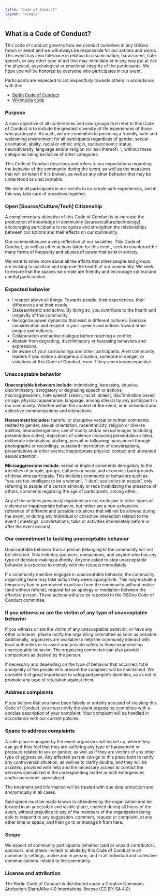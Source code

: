 ```yaml
---
title: "Code of Conduct"
layout: "single"
---
```


## What is a Code of Conduct?

This code of conduct governs how we conduct ourselves in any OSGeo forum or event and we will always be responsible for our actions and words. This event has zero tolerance in relation to discrimination, harassment, hate speech, or any other type of act that may intimidate or in any way put at risk the physical, psychological or emotional integrity of the participants. We hope you will be honored by everyone who participates in our event.

Participants are expected to act respectfully towards others in accordance with the:
- [Berlin Code of Conduct](https://berlincodeofconduct.org/)
- [Wikimedia code](https://meta.wikimedia.org/wiki/Friendly_space_policies/pt-br)


### Purpose

A main objective of all conferences and user groups that refer to this Code of Conduct is to include the greatest diversity of life experiences of those who participate. As such, we are committed to providing a friendly, safe and welcoming environment for all participants regardless of gender, sexual orientation, ability, racial or ethnic origin, socioeconomic status, neurodiversity, language and/or religion (or lack thereof). ), without these categories being exclusive of other categories.

This Code of Conduct describes and refers to our expectations regarding the behavior of the community during the event, as well as the measures that will be taken if it is broken, as well as any other behavior that may be understood as unacceptable.

We invite all participants in our events to co-create safe experiences, and in this way take care of ourselves together.

### Open [Source/Culture/Tech] Citizenship

A complementary objective of this Code of Conduct is to increase the production of knowledge in community [source/culture/technology] encouraging participants to recognize and strengthen the relationships between our actions and their effects on our community.

Our communities are a very reflection of our societies. This Code of Conduct, as well as other actions taken for this event, seek to counteractthe many forms of inequality and abuses of power that exist in society.

We want to know more about all the efforts that other people and groups are making to maintain and improve the health of our community. We seek to ensure that the spaces we create are friendly and encourage optimal and careful participation.

### Expected behavior

- I respect above all things. Towards people, their experiences, their differences and their needs.
- Stakeauthentic and active. By doing so, you contribute to the health and longevity of this community.
- Recognize power dynamics that exist in different cultures. Exercise consideration and respect in your speech and actions toward other people and cultures.
- Collaboration and active dialogue before reaching a conflict.
- Abstain from degrading, discriminatory or harassing behaviors and expressions.
- Be aware of your surroundings and other participants. Alert community leaders if you notice a dangerous situation, someone in danger, or violations of this Code of Conduct, even if they seem inconsequential.

### Unacceptable behavior

**Unacceptable behaviors include**: intimidating, harassing, abusive, discriminatory, derogatory or degrading speech or actions, microaggressions, hate speech (sexist, racist, ableist, discrimination based on age, physical appearance, language, among others) by any participant in our community. Whether within the context of the event, or in individual and collective communications and interactions.

**Harassment includes**: harmful or disruptive verbal or written comments related to gender, sexual orientation, race/ethnicity, religion or diverse abilities, neurodivergences; use of nudity and/or sexual images (including presentation slides); depictions of violence (including presentation slides); deliberate intimidation, stalking, pursuit or following; harassment through photographs or recordings; sustained interruption of conversations, presentations or other events; inappropriate physical contact and unwanted sexual attention.

**Microaggressions include**: verbal or implicit comments derogatory to the identities of people, groups, cultures or social and economic backgrounds of those who participate. This includes comments or behaviors such as: “you are too intelligent to be a woman”, “I don't see colors in people”, only referring to people of a certain ethnicity or race invalidating the presence of others, comments regarding the age of participants, among other…

Any of the actions previously explained are not exclusive to other types of violence or inappropriate behavior, but rather are a non-exhaustive reference of different and possible situations that will not be allowed during the event, or during any individual or collective interaction related to the event ( meetings, conversations, talks or activities immediately before or after the event occurs).

### Our commitment to tackling unacceptable behavior

Unacceptable behavior from a person belonging to the community will not be tolerated. This includes sponsors, companions, and anyone who has any type of decision-making authority. Anyone asked to stop unacceptable behavior is expected to comply with the request immediately.

If a community member engages in unacceptable behavior, the community organizing team may take action they deem appropriate. This may include a temporary ban or permanent expulsion from the community without notice (and without refund), request for an apology or mediation between the affected person. These actions will also be reported to the OSGeo Code of Conduct committee.

### If you witness or are the victim of any type of unacceptable behavior

If you witness or are the victim of any unacceptable behavior, or have any other concerns, please notify the organizing committee as soon as possible. Additionally, organizers are available to help the community interact with local authorities or to assist and provide safety to those experiencing unacceptable behavior. The organizing committee can also provide companions as desired by the person.

If necessary and depending on the type of behavior that occurred, total anonymity of the people who present the complaint will be maintained. We consider it of great importance to safeguard people's identities, so as not to promote any type of retaliation against them.

### Address complaints

If you believe that you have been falsely or unfairly accused of violating this Code of Conduct, you must notify the event organizing committee with a concise description of your complaint. Your complaint will be handled in accordance with our current policies.

### Space to address complaints

A safe place managed by the event organizers will be set up, where they can go if they feel that they are suffering any type of harassment or pressure related to sex or gender, as well as if they are victims of any other type of aggression. Any affected person can go to this place both to notify any controversial situation, as well as to clarify doubts, and they will be assisted, provided with help and the necessary access to contact the services specialized in the corresponding matter or with emergencies and/or personnel. specialized.

The treatment and information will be treated with due data protection and anonymously in all cases.

Said space must be made known to attendees by the organization and be located in an accessible and visible place, enabled during all hours of the event, without prejudice to any of the members of the organization being able to respond to any suggestion. comment, request or complaint, at any other time or space, and then go to or manage it from here.

### Scope

We expect all community participants (whether paid or unpaid contributors, sponsors, and others invited) to abide by this Code of Conduct in all community settings, online and in person, and in all individual and collective communications. related to the community.

### License and attribution

The Berlin Code of Conduct is distributed under a Creative Commons Attribution-ShareAlike 4.0 International license (CC BY-SA 4.0).